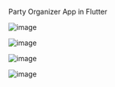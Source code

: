 Party Organizer App in Flutter

![image](https://github.com/user-attachments/assets/fb6d6690-8037-4e5a-a7f7-d1f549217bf6)

![image](https://github.com/user-attachments/assets/1216f27a-b781-4830-a807-0ba38bf4b0ed)

![image](https://github.com/user-attachments/assets/a9cd8a54-26b0-4c87-b198-72a92e84d820)

![image](https://github.com/user-attachments/assets/a8e9aa9b-23cd-4505-b84d-9fa2c14270c6)
